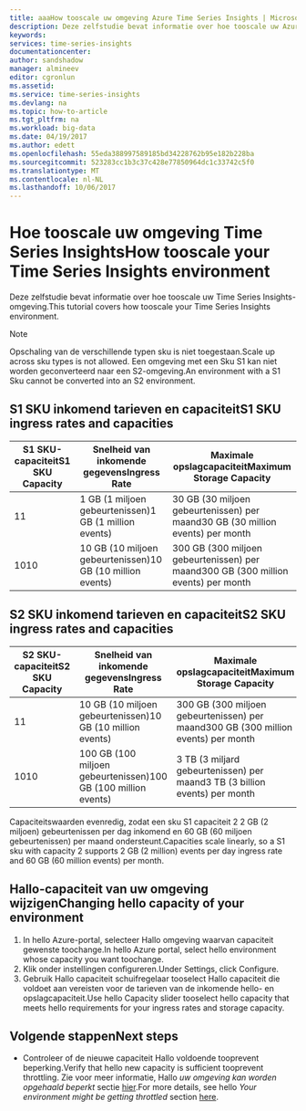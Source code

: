 ```yaml
---
title: aaaHow tooscale uw omgeving Azure Time Series Insights | Microsoft Docs
description: Deze zelfstudie bevat informatie over hoe tooscale uw Azure Time Series Insights-omgeving
keywords: 
services: time-series-insights
documentationcenter: 
author: sandshadow
manager: almineev
editor: cgronlun
ms.assetid: 
ms.service: time-series-insights
ms.devlang: na
ms.topic: how-to-article
ms.tgt_pltfrm: na
ms.workload: big-data
ms.date: 04/19/2017
ms.author: edett
ms.openlocfilehash: 55eda388997589185bd34228762b95e182b228ba
ms.sourcegitcommit: 523283cc1b3c37c428e77850964dc1c33742c5f0
ms.translationtype: MT
ms.contentlocale: nl-NL
ms.lasthandoff: 10/06/2017
---
```

# <a name="how-tooscale-your-time-series-insights-environment"></a><span data-ttu-id="03e91-103">Hoe tooscale uw omgeving Time Series Insights</span><span class="sxs-lookup"><span data-stu-id="03e91-103">How tooscale your Time Series Insights environment</span></span>

<span data-ttu-id="03e91-104">Deze zelfstudie bevat informatie over hoe tooscale uw Time Series Insights-omgeving.</span><span class="sxs-lookup"><span data-stu-id="03e91-104">This tutorial covers how tooscale your Time Series Insights environment.</span></span>

> [!NOTE]
> <span data-ttu-id="03e91-105">Opschaling van de verschillende typen sku is niet toegestaan.</span><span class="sxs-lookup"><span data-stu-id="03e91-105">Scale up across sku types is not allowed.</span></span> <span data-ttu-id="03e91-106">Een omgeving met een Sku S1 kan niet worden geconverteerd naar een S2-omgeving.</span><span class="sxs-lookup"><span data-stu-id="03e91-106">An environment with a S1 Sku cannot be converted into an S2 environment.</span></span>

## <a name="s1-sku-ingress-rates-and-capacities"></a><span data-ttu-id="03e91-107">S1 SKU inkomend tarieven en capaciteit</span><span class="sxs-lookup"><span data-stu-id="03e91-107">S1 SKU ingress rates and capacities</span></span>

| <span data-ttu-id="03e91-108">S1 SKU-capaciteit</span><span class="sxs-lookup"><span data-stu-id="03e91-108">S1 SKU Capacity</span></span> | <span data-ttu-id="03e91-109">Snelheid van inkomende gegevens</span><span class="sxs-lookup"><span data-stu-id="03e91-109">Ingress Rate</span></span> | <span data-ttu-id="03e91-110">Maximale opslagcapaciteit</span><span class="sxs-lookup"><span data-stu-id="03e91-110">Maximum Storage Capacity</span></span>
| --- | --- | --- |
| <span data-ttu-id="03e91-111">1</span><span class="sxs-lookup"><span data-stu-id="03e91-111">1</span></span> | <span data-ttu-id="03e91-112">1 GB (1 miljoen gebeurtenissen)</span><span class="sxs-lookup"><span data-stu-id="03e91-112">1 GB (1 million events)</span></span> | <span data-ttu-id="03e91-113">30 GB (30 miljoen gebeurtenissen) per maand</span><span class="sxs-lookup"><span data-stu-id="03e91-113">30 GB (30 million events) per month</span></span> |
| <span data-ttu-id="03e91-114">10</span><span class="sxs-lookup"><span data-stu-id="03e91-114">10</span></span> | <span data-ttu-id="03e91-115">10 GB (10 miljoen gebeurtenissen)</span><span class="sxs-lookup"><span data-stu-id="03e91-115">10 GB (10 million events)</span></span> | <span data-ttu-id="03e91-116">300 GB (300 miljoen gebeurtenissen) per maand</span><span class="sxs-lookup"><span data-stu-id="03e91-116">300 GB (300 million events) per month</span></span> |

## <a name="s2-sku-ingress-rates-and-capacities"></a><span data-ttu-id="03e91-117">S2 SKU inkomend tarieven en capaciteit</span><span class="sxs-lookup"><span data-stu-id="03e91-117">S2 SKU ingress rates and capacities</span></span>

| <span data-ttu-id="03e91-118">S2 SKU-capaciteit</span><span class="sxs-lookup"><span data-stu-id="03e91-118">S2 SKU Capacity</span></span> | <span data-ttu-id="03e91-119">Snelheid van inkomende gegevens</span><span class="sxs-lookup"><span data-stu-id="03e91-119">Ingress Rate</span></span> | <span data-ttu-id="03e91-120">Maximale opslagcapaciteit</span><span class="sxs-lookup"><span data-stu-id="03e91-120">Maximum Storage Capacity</span></span>
| --- | --- | --- |
| <span data-ttu-id="03e91-121">1</span><span class="sxs-lookup"><span data-stu-id="03e91-121">1</span></span> | <span data-ttu-id="03e91-122">10 GB (10 miljoen gebeurtenissen)</span><span class="sxs-lookup"><span data-stu-id="03e91-122">10 GB (10 million events)</span></span> | <span data-ttu-id="03e91-123">300 GB (300 miljoen gebeurtenissen) per maand</span><span class="sxs-lookup"><span data-stu-id="03e91-123">300 GB (300 million events) per month</span></span> |
| <span data-ttu-id="03e91-124">10</span><span class="sxs-lookup"><span data-stu-id="03e91-124">10</span></span> | <span data-ttu-id="03e91-125">100 GB (100 miljoen gebeurtenissen)</span><span class="sxs-lookup"><span data-stu-id="03e91-125">100 GB (100 million events)</span></span> | <span data-ttu-id="03e91-126">3 TB (3 miljard gebeurtenissen) per maand</span><span class="sxs-lookup"><span data-stu-id="03e91-126">3 TB (3 billion events) per month</span></span> |

<span data-ttu-id="03e91-127">Capaciteitswaarden evenredig, zodat een sku S1 capaciteit 2 2 GB (2 miljoen) gebeurtenissen per dag inkomend en 60 GB (60 miljoen gebeurtenissen) per maand ondersteunt.</span><span class="sxs-lookup"><span data-stu-id="03e91-127">Capacities scale linearly, so a S1 sku with capacity 2 supports 2 GB (2 million) events per day ingress rate and 60 GB (60 million events) per month.</span></span>

## <a name="changing-hello-capacity-of-your-environment"></a><span data-ttu-id="03e91-128">Hallo-capaciteit van uw omgeving wijzigen</span><span class="sxs-lookup"><span data-stu-id="03e91-128">Changing hello capacity of your environment</span></span>

1. <span data-ttu-id="03e91-129">In hello Azure-portal, selecteer Hallo omgeving waarvan capaciteit gewenste toochange.</span><span class="sxs-lookup"><span data-stu-id="03e91-129">In hello Azure portal, select hello environment whose capacity you want toochange.</span></span>
1. <span data-ttu-id="03e91-130">Klik onder instellingen configureren.</span><span class="sxs-lookup"><span data-stu-id="03e91-130">Under Settings, click Configure.</span></span>
1. <span data-ttu-id="03e91-131">Gebruik Hallo capaciteit schuifregelaar tooselect Hallo capaciteit die voldoet aan vereisten voor de tarieven van de inkomende hello- en opslagcapaciteit.</span><span class="sxs-lookup"><span data-stu-id="03e91-131">Use hello Capacity slider tooselect hello capacity that meets hello requirements for your ingress rates and storage capacity.</span></span>

## <a name="next-steps"></a><span data-ttu-id="03e91-132">Volgende stappen</span><span class="sxs-lookup"><span data-stu-id="03e91-132">Next steps</span></span>

* <span data-ttu-id="03e91-133">Controleer of de nieuwe capaciteit Hallo voldoende tooprevent beperking.</span><span class="sxs-lookup"><span data-stu-id="03e91-133">Verify that hello new capacity is sufficient tooprevent throttling.</span></span> <span data-ttu-id="03e91-134">Zie voor meer informatie, Hallo *uw omgeving kan worden opgehaald beperkt* sectie [hier](time-series-insights-diagnose-and-solve-problems.md).</span><span class="sxs-lookup"><span data-stu-id="03e91-134">For more details, see hello *Your environment might be getting throttled* section [here](time-series-insights-diagnose-and-solve-problems.md).</span></span>
